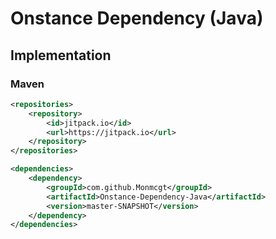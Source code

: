 # Onstance Dependency (Java)

## Implementation

### Maven
```xml
<repositories>
    <repository>
        <id>jitpack.io</id>
        <url>https://jitpack.io</url>
    </repository>
</repositories>
```

```xml
<dependencies>
    <dependency>
        <groupId>com.github.Monmcgt</groupId>
        <artifactId>Onstance-Dependency-Java</artifactId>
        <version>master-SNAPSHOT</version>
    </dependency>
</dependencies>
```